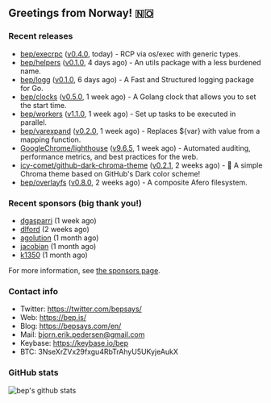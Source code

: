 ## Greetings from Norway! 🇳🇴

### Recent releases
- [bep/execrpc](https://github.com/bep/execrpc) ([v0.4.0](https://github.com/bep/execrpc/releases/tag/v0.4.0), today) - RCP via os/exec with generic types.
- [bep/helpers](https://github.com/bep/helpers) ([v0.1.0](https://github.com/bep/helpers/releases/tag/v0.1.0), 4 days ago) - An utils package with a less burdened name.
- [bep/logg](https://github.com/bep/logg) ([v0.1.0](https://github.com/bep/logg/releases/tag/v0.1.0), 6 days ago) - A Fast and Structured logging package for Go.
- [bep/clocks](https://github.com/bep/clocks) ([v0.5.0](https://github.com/bep/clocks/releases/tag/v0.5.0), 1 week ago) - A Golang clock that allows you to set the start time.
- [bep/workers](https://github.com/bep/workers) ([v1.1.0](https://github.com/bep/workers/releases/tag/v1.1.0), 1 week ago) - Set up tasks to be executed in parallel.
- [bep/varexpand](https://github.com/bep/varexpand) ([v0.2.0](https://github.com/bep/varexpand/releases/tag/v0.2.0), 1 week ago) - Replaces ${var} with value from a mapping function.
- [GoogleChrome/lighthouse](https://github.com/GoogleChrome/lighthouse) ([v9.6.5](https://github.com/GoogleChrome/lighthouse/releases/tag/v9.6.5), 1 week ago) - Automated auditing, performance metrics, and best practices for the web.
- [icy-comet/github-dark-chroma-theme](https://github.com/icy-comet/github-dark-chroma-theme) ([v0.2.1](https://github.com/icy-comet/github-dark-chroma-theme/releases/tag/v0.2.1), 2 weeks ago) - 🌙 A simple Chroma theme based on GitHub&#39;s Dark color scheme!
- [bep/overlayfs](https://github.com/bep/overlayfs) ([v0.8.0](https://github.com/bep/overlayfs/releases/tag/v0.8.0), 2 weeks ago) - A composite Afero filesystem.


### Recent sponsors (big thank you!)

- [dgasparri](https://github.com/dgasparri) (1 week ago)
- [dlford](https://github.com/dlford) (2 weeks ago)
- [agolution](https://github.com/agolution) (1 month ago)
- [jacobian](https://github.com/jacobian) (1 month ago)
- [k1350](https://github.com/k1350) (1 month ago)

For more information, see [the sponsors page](https://github.com/sponsors/bep/).

### Contact info
- Twitter: https://twitter.com/bepsays/
- Web: https://bep.is/
- Blog: https://bepsays.com/en/
- Mail: bjorn.erik.pedersen@gmail.com
- Keybase: https://keybase.io/bep
- BTC: 3NseXrZVx29fxgu4RbTrAhyU5UKyjeAukX


### GitHub stats
![bep's github stats](https://github-readme-stats.vercel.app/api?username=bep&count_private=true&hide_title=true)

